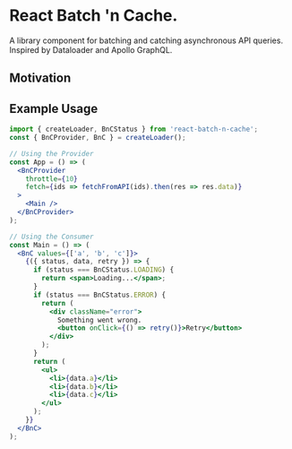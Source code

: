 # React Batch 'n Cache.

A library component for batching and catching asynchronous API queries. Inspired by Dataloader and Apollo GraphQL.

## Motivation

## Example Usage

```jsx
import { createLoader, BnCStatus } from 'react-batch-n-cache';
const { BnCProvider, BnC } = createLoader();

// Using the Provider
const App = () => (
  <BnCProvider
    throttle={10}
    fetch={ids => fetchFromAPI(ids).then(res => res.data)}
  >
    <Main />
  </BnCProvider>
);

// Using the Consumer
const Main = () => (
  <BnC values={['a', 'b', 'c']}>
    {({ status, data, retry }) => {
      if (status === BnCStatus.LOADING) {
        return <span>Loading...</span>;
      }
      if (status === BnCStatus.ERROR) {
        return (
          <div className="error">
            Something went wrong.
            <button onClick={() => retry()}>Retry</button>
          </div>
        );
      }
      return (
        <ul>
          <li>{data.a}</li>
          <li>{data.b}</li>
          <li>{data.c}</li>
        </ul>
      );
    }}
  </BnC>
);
```
